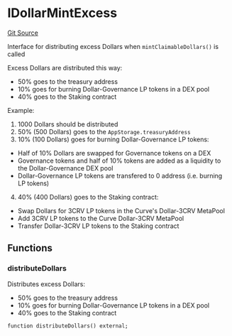# IDollarMintExcess
[Git Source](https://github.com/ubiquity/ubiquity-dollar/blob/acc58000595c3b2a3554b0b50ee47af4357daed7/src/dollar/interfaces/IDollarMintExcess.sol)

Interface for distributing excess Dollars when `mintClaimableDollars()` is called

Excess Dollars are distributed this way:
- 50% goes to the treasury address
- 10% goes for burning Dollar-Governance LP tokens in a DEX pool
- 40% goes to the Staking contract

Example:
1. 1000 Dollars should be distributed
2. 50% (500 Dollars) goes to the `AppStorage.treasuryAddress`
3. 10% (100 Dollars) goes for burning Dollar-Governance LP tokens:
- Half of 10% Dollars are swapped for Governance tokens on a DEX
- Governance tokens and half of 10% tokens are added as a liquidity to the Dollar-Governance DEX pool
- Dollar-Governance LP tokens are transfered to 0 address (i.e. burning LP tokens)
4. 40% (400 Dollars) goes to the Staking contract:
- Swap Dollars for 3CRV LP tokens in the Curve's Dollar-3CRV MetaPool
- Add 3CRV LP tokens to the Curve Dollar-3CRV MetaPool
- Transfer Dollar-3CRV LP tokens to the Staking contract


## Functions
### distributeDollars

Distributes excess Dollars:
- 50% goes to the treasury address
- 10% goes for burning Dollar-Governance LP tokens in a DEX pool
- 40% goes to the Staking contract


```solidity
function distributeDollars() external;
```

